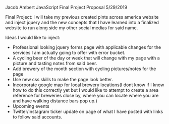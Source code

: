 Jacob Ambert
JavaScript
Final Project Proposal
5/29/2019

Final Project:
I will take my previous created pints across america website and inject jquery and the new concepts that I have learned into a finalized website to run along side my other social medias for said name.   

Ideas I would like to inject:
- Professional looking jquery forms page with applicable changes for the services I am actually going to offer with error bucket.
- A cycling beer of the day or week that will change with my page with a picture and tasting notes from said beer.
- Add brewery of the month section with cycling pictures/notes for the page
- Use new css skills to make the page look better.
- Incorporate google map for local brewery locations(I dont know if I know how to do this correctly yet but I would like to attempt to create a area reference for breweries close by, where you can locate where you are and have walking distance bars pop up.)
- Upcoming events 
- Twitter/instagram ticker update on page of what I have posted with links to follow said accounts.
